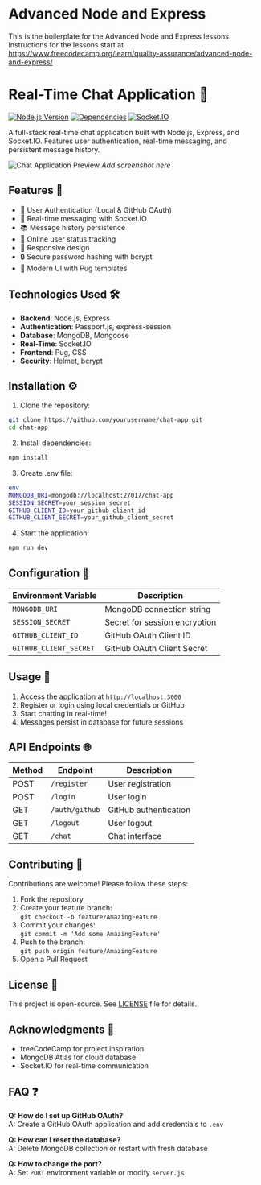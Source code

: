 # Advanced Node and Express

This is the boilerplate for the Advanced Node and Express lessons. Instructions for the lessons start at https://www.freecodecamp.org/learn/quality-assurance/advanced-node-and-express/

# Real-Time Chat Application 💬

[![Node.js Version](https://img.shields.io/badge/node-%3E%3D14.0.0-brightgreen)](https://nodejs.org/)
[![Dependencies](https://img.shields.io/david/expressjs/express.svg)](https://david-dm.org/)
[![Socket.IO](https://img.shields.io/badge/socket.io-4.x-blue)](https://socket.io/)

A full-stack real-time chat application built with Node.js, Express, and Socket.IO. Features user authentication, real-time messaging, and persistent message history.

![Chat Application Preview](https://via.placeholder.com/800x400.png?text=Chat+App+Preview) 
*Add screenshot here*

## Features 🚀

- 🔐 User Authentication (Local & GitHub OAuth)
- 💬 Real-time messaging with Socket.IO
- 📚 Message history persistence
- 👥 Online user status tracking
- 📱 Responsive design
- 🔒 Secure password hashing with bcrypt
- 🎨 Modern UI with Pug templates

## Technologies Used 🛠️

- **Backend**: Node.js, Express
- **Authentication**: Passport.js, express-session
- **Database**: MongoDB, Mongoose
- **Real-Time**: Socket.IO
- **Frontend**: Pug, CSS
- **Security**: Helmet, bcrypt

## Installation ⚙️

1. Clone the repository:
```bash
git clone https://github.com/yourusername/chat-app.git
cd chat-app
```
2. Install dependencies:
```bash
npm install
```
3. Create .env file:
```bash
env
MONGODB_URI=mongodb://localhost:27017/chat-app
SESSION_SECRET=your_session_secret
GITHUB_CLIENT_ID=your_github_client_id
GITHUB_CLIENT_SECRET=your_github_client_secret
```

4. Start the application:
```bash
npm run dev
```

## Configuration 🔧

| Environment Variable     | Description                          |
|--------------------------|--------------------------------------|
| `MONGODB_URI`            | MongoDB connection string            |
| `SESSION_SECRET`         | Secret for session encryption        |
| `GITHUB_CLIENT_ID`       | GitHub OAuth Client ID               |
| `GITHUB_CLIENT_SECRET`   | GitHub OAuth Client Secret           |

## Usage 📖

1. Access the application at `http://localhost:3000`
2. Register or login using local credentials or GitHub
3. Start chatting in real-time!
4. Messages persist in database for future sessions

## API Endpoints 🌐

| Method | Endpoint       | Description                |
|--------|----------------|----------------------------|
| POST   | `/register`    | User registration          |
| POST   | `/login`       | User login                 |
| GET    | `/auth/github` | GitHub authentication      |
| GET    | `/logout`      | User logout                |
| GET    | `/chat`        | Chat interface             |

## Contributing 🤝

Contributions are welcome! Please follow these steps:

1. Fork the repository
2. Create your feature branch:  
   `git checkout -b feature/AmazingFeature`
3. Commit your changes:  
   `git commit -m 'Add some AmazingFeature'`
4. Push to the branch:  
   `git push origin feature/AmazingFeature`
5. Open a Pull Request

## License 📄

This project is open-source. See [LICENSE](LICENSE) file for details.

## Acknowledgments 🙏

- freeCodeCamp for project inspiration
- MongoDB Atlas for cloud database
- Socket.IO for real-time communication

## FAQ ❓

**Q: How do I set up GitHub OAuth?**  
A: Create a GitHub OAuth application and add credentials to `.env`

**Q: How can I reset the database?**  
A: Delete MongoDB collection or restart with fresh database

**Q: How to change the port?**  
A: Set `PORT` environment variable or modify `server.js`
